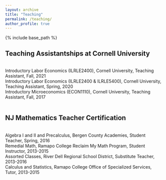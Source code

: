```yaml
---
layout: archive
title: "Teaching"
permalink: /teaching/
author_profile: true
---
```


{% include base_path %}

<p id="1.5-spaced" style="line-height: 150%;">
<h2> Teaching Assistantships at Cornell University</h2><br>
<div>Introductory Labor Economics (ILRLE2400), Cornell University, Teaching Assistant, Fall, 2021</div>
<div>Introductory Labor Economics (ILRLE2400 & ILRLE5400), Cornell University, Teaching Assistant, Spring, 2020</div>
<div>Introductory Microeconomics (ECON1110), Cornell University, Teaching Assistant, Fall, 2017 </div><br>
</p>

<p id="1.5-spaced" style="line-height: 150%;">
<h2> NJ Mathematics Teacher Certification</h2><br>
<div>Algebra I and II and Precalculus, Bergen County Academies, Student Teacher, Spring, 2016</div>
<div>Remedial Math, Ramapo College Reclaim My Math Program, Student Instructor, 2013-2015</div>
<div>Assorted Classes, River Dell Regional School District, Substitute Teacher, 2013-2016</div>
<div>Calculus and Statistics, Ramapo College Office of Specialized Services, Tutor, 2013-2015</div>
</p>
	
